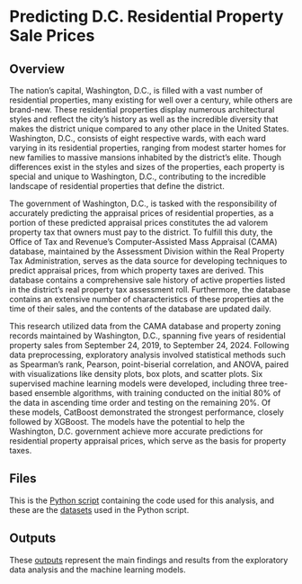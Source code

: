 # Predicting D.C. Residential Property Sale Prices

## Overview

The nation’s capital, Washington, D.C., is filled with a vast number of residential properties, many existing for well over a century, while others are brand-new. These residential properties display numerous architectural styles and reflect the city’s history as well as the incredible diversity that makes the district unique compared to any other place in the United States. Washington, D.C., consists of eight respective wards, with each ward varying in its residential properties, ranging from modest starter homes for new families to massive mansions inhabited by the district’s elite. Though differences exist in the styles and sizes of the properties, each property is special and unique to Washington, D.C., contributing to the incredible landscape of residential properties that define the district.

The government of Washington, D.C., is tasked with the responsibility of accurately predicting the appraisal prices of residential properties, as a portion of these predicted appraisal prices constitutes the ad valorem property tax that owners must pay to the district. To fulfill this duty, the Office of Tax and Revenue’s Computer-Assisted Mass Appraisal (CAMA) database, maintained by the Assessment Division within the Real Property Tax Administration, serves as the data source for developing techniques to predict appraisal prices, from which property taxes are derived. This database contains a comprehensive sale history of active properties listed in the district’s real property tax assessment roll. Furthermore, the database contains an extensive number of characteristics of these properties at the time of their sales, and the contents of the database are updated daily.

This research utilized data from the CAMA database and property zoning records maintained by Washington, D.C., spanning five years of residential property sales from September 24, 2019, to September 24, 2024. Following data preprocessing, exploratory analysis involved statistical methods such as Spearman’s rank, Pearson, point-biserial correlation, and ANOVA, paired with visualizations like density plots, box plots, and scatter plots. Six supervised machine learning models were developed, including three tree-based ensemble algorithms, with training conducted on the initial 80% of the data in ascending time order and testing on the remaining 20%. Of these models, CatBoost demonstrated the strongest performance, closely followed by XGBoost. The models have the potential to help the Washington, D.C. government achieve more accurate predictions for residential property appraisal prices, which serve as the basis for property taxes.

## Files

This is the [Python script](https://github.com/AlexZak135/DC-Residential-Properties/blob/main/Code/DC-Residential-Properties-Code.py) containing the code used for this analysis, and these are the [datasets](https://github.com/AlexZak135/DC-Residential-Properties/tree/main/Data) used in the Python script.

## Outputs

These [outputs](https://github.com/AlexZak135/DC-Residential-Properties/tree/main/Outputs) represent the main findings and results from the exploratory data analysis and the machine learning models.
